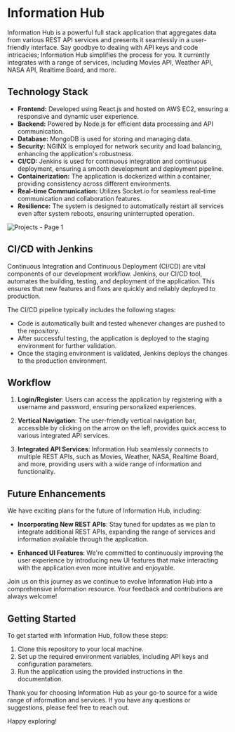 # Information Hub

Information Hub is a powerful full stack application that aggregates data from various REST API services and presents it seamlessly in a user-friendly interface. Say goodbye to dealing with API keys and code intricacies; Information Hub simplifies the process for you. It currently integrates with a range of services, including Movies API, Weather API, NASA API, Realtime Board, and more.

## Technology Stack

- **Frontend:** Developed using React.js and hosted on AWS EC2, ensuring a responsive and dynamic user experience.
- **Backend:** Powered by Node.js for efficient data processing and API communication.
- **Database:** MongoDB is used for storing and managing data.
- **Security:** NGINX is employed for network security and load balancing, enhancing the application's robustness.
- **CI/CD:** Jenkins is used for continuous integration and continuous deployment, ensuring a smooth development and deployment pipeline.
- **Containerization:** The application is dockerized within a container, providing consistency across different environments.
- **Real-time Communication:** Utilizes Socket.io for seamless real-time communication and collaboration features.
- **Resilience:** The system is designed to automatically restart all services even after system reboots, ensuring uninterrupted operation.

![Projects - Page 1](https://github.com/Dheeraj0650/InformationHub/assets/41461773/f05a1d73-3cb1-40fa-b1a3-9c8b40aa7d4e)

## CI/CD with Jenkins

Continuous Integration and Continuous Deployment (CI/CD) are vital components of our development workflow. Jenkins, our CI/CD tool, automates the building, testing, and deployment of the application. This ensures that new features and fixes are quickly and reliably deployed to production.

The CI/CD pipeline typically includes the following stages:
- Code is automatically built and tested whenever changes are pushed to the repository.
- After successful testing, the application is deployed to the staging environment for further validation.
- Once the staging environment is validated, Jenkins deploys the changes to the production environment.

## Workflow

1. **Login/Register**: Users can access the application by registering with a username and password, ensuring personalized experiences.

2. **Vertical Navigation**: The user-friendly vertical navigation bar, accessible by clicking on the arrow on the left, provides quick access to various integrated API services.

3. **Integrated API Services**: Information Hub seamlessly connects to multiple REST APIs, such as Movies, Weather, NASA, Realtime Board, and more, providing users with a wide range of information and functionality.

## Future Enhancements

We have exciting plans for the future of Information Hub, including:

- **Incorporating New REST APIs**: Stay tuned for updates as we plan to integrate additional REST APIs, expanding the range of services and information available through the application.

- **Enhanced UI Features**: We're committed to continuously improving the user experience by introducing new UI features that make interacting with the application even more intuitive and enjoyable.

Join us on this journey as we continue to evolve Information Hub into a comprehensive information resource. Your feedback and contributions are always welcome!

## Getting Started

To get started with Information Hub, follow these steps:

1. Clone this repository to your local machine.
2. Set up the required environment variables, including API keys and configuration parameters.
3. Run the application using the provided instructions in the documentation.

Thank you for choosing Information Hub as your go-to source for a wide range of information and services. If you have any questions or suggestions, please feel free to reach out.

Happy exploring!
